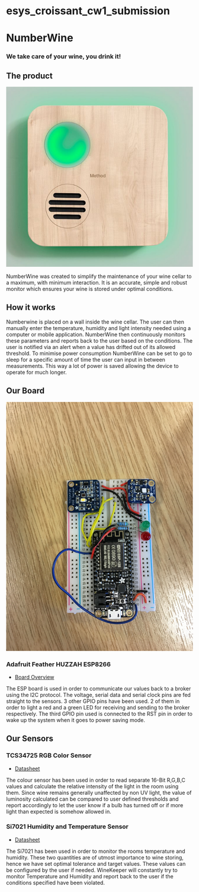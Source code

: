 # esys_croissant_cw1_submission

# NumberWine

### We take care of your wine, you drink it!

## The product

![Product](Product.jpg)

NumberWine was created to simplify the maintenance of your wine cellar to a maximum, with minimum interaction. It is an accurate, simple and robust monitor which ensures your wine is stored under optimal conditions. 

## How it works

Numberwine is placed on a wall inside the wine cellar. The user can then manually enter the temperature, humidity and light intensity needed using a computer or mobile application. 
NumberWine then continuously monitors these parameters and reports back to the user based on the conditions. The user is notified via an alert when a value has drifted out of its allowed threshold. To minimise power consumption NumberWine can be set to go to sleep for a specific amount of time the user can input in between measurements. This way a lot of power is saved allowing the device to operate for much longer. 

## Our Board 

![Circuitboard](Breadboard.jpeg)


### Adafruit Feather HUZZAH ESP8266

* [Board Overview](https://learn.adafruit.com/adafruit-feather-huzzah-esp8266/overview)

The ESP board is used in order to communicate our values back to a broker using the I2C protocol. The voltage, serial data and serial clock pins are fed straight to the sensors. 3 other GPIO pins have been used. 2 of them in order to light a red and a green LED for receiving and sending to the broker respectively. The third GPIO pin used is connected to the RST pin in order to wake up the system when it goes to power saving mode. 

## Our Sensors 

### TCS34725 RGB Color Sensor 

* [Datasheet](https://cdn-shop.adafruit.com/datasheets/TCS34725.pdf)

The colour sensor has been used in order to read separate 16-Bit R,G,B,C values and calculate the relative intensity of the light in the room using them. Since wine remains generally unaffected by non UV light, the value of luminosity calculated can be compared to user defined thresholds and report accordingly to let the user know if a bulb has turned off or if more light than expected is somehow allowed in.


### Si7021 Humidity and Temperature Sensor 

* [Datasheet](https://www.silabs.com/documents/public/data-sheets/Si7021-A20.pdf) 

The Si7021 has been used in order to monitor the rooms temperature and humidity. These two quantities are of utmost importance to wine storing, hence we have set optimal tolerance and target values. These values can be configured by the user if needed. WineKeeper will constantly try to monitor Temperature and Humidity and report back to the user if the conditions specified have been violated. 
